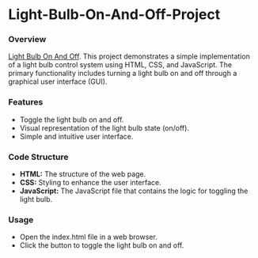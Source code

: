 # Light-Bulb-On-And-Off-Project


### Overview

[Light Bulb On And Off](https://66ab221423be03886a46a90d--fancy-meringue-0a6ad9.netlify.app/). This project demonstrates a simple implementation of a light bulb control system using HTML, CSS, and JavaScript. The primary functionality includes turning a light bulb on and off through a graphical user interface (GUI).

### Features

- Toggle the light bulb on and off.
- Visual representation of the light bulb state (on/off).
- Simple and intuitive user interface.

### Code Structure

- **HTML:** The structure of the web page.
- **CSS:** Styling to enhance the user interface.
- **JavaScript:** The JavaScript file that contains the logic for toggling the light bulb.

### Usage

- Open the index.html file in a web browser.
- Click the button to toggle the light bulb on and off.
